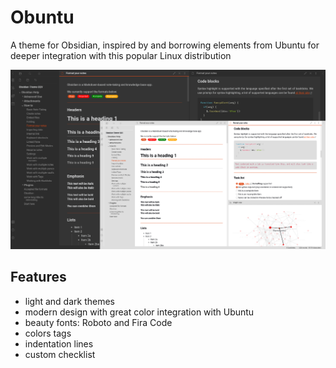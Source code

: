 # Obuntu
A theme for Obsidian, inspired by and borrowing elements from Ubuntu for deeper integration with this popular Linux distribution

![Obuntu theme](screenshot.jpg)

## Features

- light and dark themes
- modern design with great color integration with Ubuntu
- beauty fonts: Roboto and Fira Code
- colors tags
- indentation lines
- custom checklist
 
